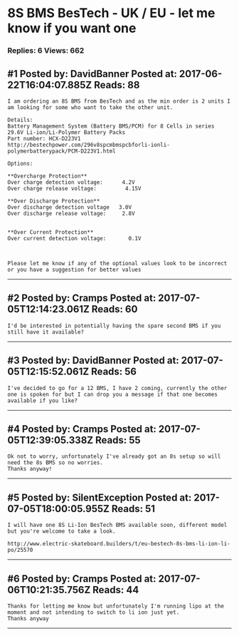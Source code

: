 # 8S BMS BesTech - UK / EU - let me know if you want one

### Replies: 6 Views: 662

## \#1 Posted by: DavidBanner Posted at: 2017-06-22T16:04:07.885Z Reads: 88

```
I am ordering an 8S BMS from BesTech and as the min order is 2 units I am looking for some who want to take the other unit.

Details:
Battery Management System (Battery BMS/PCM) for 8 Cells in series 29.6V Li-ion/Li-Polymer Battery Packs
Part number: HCX-D223V1
http://bestechpower.com/296v8spcmbmspcbforli-ionli-polymerbatterypack/PCM-D223V1.html

Options:

**Overcharge Protection**	
Over charge detection voltage:      4.2V
Over charge release voltage:         4.15V

**Over Discharge Protection**
Over discharge detection voltage   3.0V
Over discharge release voltage:     2.8V

	
**Over Current Protection**
Over current detection voltage:       0.1V



Please let me know if any of the optional values look to be incorrect or you have a suggestion for better values
```

---
## \#2 Posted by: Cramps Posted at: 2017-07-05T12:14:23.061Z Reads: 60

```
I'd be interested in potentially having the spare second BMS if you still have it available?
```

---
## \#3 Posted by: DavidBanner Posted at: 2017-07-05T12:15:52.061Z Reads: 56

```
I've decided to go for a 12 BMS, I have 2 coming, currently the other one is spoken for but I can drop you a message if that one becomes available if you like?
```

---
## \#4 Posted by: Cramps Posted at: 2017-07-05T12:39:05.338Z Reads: 55

```
Ok not to worry, unfortunately I've already got an 8s setup so will need the 8s BMS so no worries.
Thanks anyway!
```

---
## \#5 Posted by: SilentException Posted at: 2017-07-05T18:00:05.955Z Reads: 51

```
I will have one 8S Li-Ion BesTech BMS available soon, different model but you're welcome to take a look.

http://www.electric-skateboard.builders/t/eu-bestech-8s-bms-li-ion-li-po/25570
```

---
## \#6 Posted by: Cramps Posted at: 2017-07-06T10:21:35.756Z Reads: 44

```
Thanks for letting me know but unfortunately I'm running lipo at the moment and not intending to switch to li ion just yet. 
Thanks anyway
```

---
